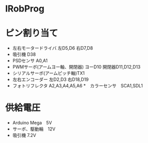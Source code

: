 # IRobProg 
 
# ピン割り当て 
* 左右モータードライバ 左D5,D6   右D7,D8
* 吸引機 D38
* PSDセンサ A0,A1
* PWMサーボ(アームヨー軸、開閉器) ヨーD10    開閉器D11,D12,D13
* シリアルサーボ(アームピッチ軸)TX1
* 左右エンコーダー 左D2,D3   右D18,D19
* フォトリフレクタ A2,A3,A4,A5,A6
*　カラーセンサ　SCA1,SDL1

# 供給電圧
* Arduino Mega　5V
* サーボ、駆動輪　12V
* 吸引機 7.2V
